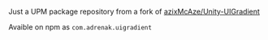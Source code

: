 Just a UPM package repository from a fork of [azixMcAze/Unity-UIGradient](https://github.com/azixMcAze/Unity-UIGradient)

Avaible on npm as `com.adrenak.uigradient`